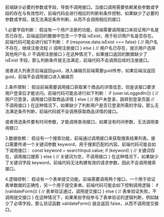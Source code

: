 前端缺少必要的参数或字段，导致不调用接口。当接口调用需要依赖某些参数或字段的存在与有效性时，前端代码会进行相应的判断和条件控制，如果缺少了必要的参数或字段，就无法满足条件判断，从而不会调用相应的接口

1.必要字段判断：
假设有一个用户注册的功能，前端需要调用接口来验证用户名是否已存在。后端返回的数据中包含一个字段 isExist，用于标识用户名是否存在。前端代码可能会进行如下判断：
if (response.data.isExist === false) {
  // 用户名不存在，继续注册流程
  // 调用注册接口
} else {
  // 用户名已存在，提示用户选择其他用户名
  // 不调用注册接口
}
在这种情况下，如果接口返回的数据缺少了 isExist 字段，那么判断条件就无法满足，前端代码不会调用后续的注册接口。

或者进入列表页后端返回guid，进入编辑页前端需要guid传参，如果后端没返回guid，前端不会调用接口进入编辑页

2.条件限制：
假设前端需要调用接口获取某个商品的详情信息，但是该接口要求用户登录后才能访问。前端代码可能会进行如下判断：
if (user.isLoggedIn()) {
  // 用户已登录，调用接口获取商品详情
} else {
  // 用户未登录，跳转到登录页面
  // 不调用接口
}
在这种情况下，如果缺少了判断用户是否已登录所需的字段，那么无法满足条件判断，前端代码就不会调用获取商品详情的接口。

或者筛选条件要有时间参数，才能调用查询接口，如果没有时间参数，无法调用查询接口

3.数据依赖：
假设有一个搜索功能，前端通过调用接口来获取搜索结果列表。接口需要传递一个关键词参数 keyword，用于搜索匹配的内容。前端代码可能会如下调用接口：
const keyword = searchInput.value;
if (keyword) {
  // 关键词存在，调用接口搜索
} else {
  // 关键词为空，不调用接口
}
在这种情况下，如果缺少了关键词字段 keyword，前端代码无法构建有效的请求参数，因此不会调用搜索接口。

4.逻辑控制：
假设有一个表单提交功能，前端需要调用两个接口，一个用于验证表单数据的正确性，另一个用于提交表单。前端代码可能会如下控制调用逻辑：
if (validateForm()) {
  // 表单验证通过，调用提交接口
} else {
  // 表单验证失败，不调用提交接口
}
在这种情况下，如果某些字段参与了表单验证的逻辑判断，例如缺少了必填字段，那么验证函数 validateForm() 就会返回 false，从而不调用提交接口。
